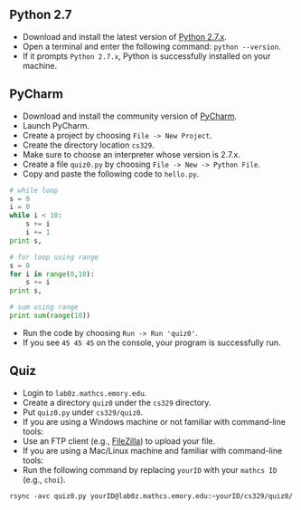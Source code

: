 ## Python 2.7

* Download and install the latest version of [Python 2.7.x](https://www.python.org/downloads/release/python-2711/).
* Open a terminal and enter the following command: `python --version`.
* If it prompts `Python 2.7.x`, Python is successfully installed on your machine.

## PyCharm

* Download and install the community version of [PyCharm](https://www.jetbrains.com/pycharm/download/).
* Launch PyCharm.
* Create a project by choosing `File -> New Project`.
 * Create the directory location `cs329`.
 * Make sure to choose an interpreter whose version is 2.7.x.
* Create a file `quiz0.py` by choosing `File -> New -> Python File`.
* Copy and paste the following code to `hello.py`.
```python
# while loop
s = 0
i = 0
while i < 10:
    s += i
    i += 1
print s,

# for loop using range
s = 0
for i in range(0,10):
    s += i
print s,

# sum using range
print sum(range(10))
```
* Run the code by choosing `Run -> Run 'quiz0'`.
* If you see `45 45 45` on the console, your program is successfully run.

## Quiz

* Login to `lab0z.mathcs.emory.edu`.
* Create a directory `quiz0` under the `cs329` directory.
* Put `quiz0.py` under `cs329/quiz0`.
* If you are using a Windows machine or not familiar with command-line tools:
 * Use an FTP client (e.g., [FileZilla](https://filezilla-project.org)) to upload your file.
* If you are using a Mac/Linux machine and familiar with command-line tools:
 * Run the following command by replacing `yourID` with your `mathcs ID` (e.g., `choi`).
```
rsync -avc quiz0.py yourID@lab0z.mathcs.emory.edu:~yourID/cs329/quiz0/
```
